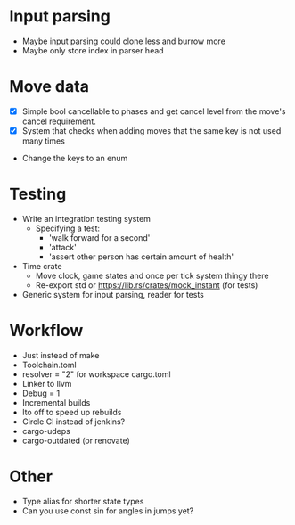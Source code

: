 # Input parsing
- Maybe input parsing could clone less and burrow more
- Maybe only store index in parser head

# Move data
- [x] Simple bool cancellable to phases and get cancel level from the move's cancel requirement.
- [x] System that checks when adding moves that the same key is not used many times
- Change the keys to an enum

# Testing
- Write an integration testing system
	- Specifying a test:
		- 'walk forward for a second'
		- 'attack'
		- 'assert other person has certain amount of health'
- Time crate
	- Move clock, game states and once per tick system thingy there
	- Re-export std or https://lib.rs/crates/mock_instant (for tests)
- Generic system for input parsing, reader for tests

# Workflow
- Just instead of make
- Toolchain.toml
- resolver = "2" for workspace cargo.toml
- Linker to llvm
- Debug = 1
- Incremental builds
- lto off to speed up rebuilds
- Circle CI instead of jenkins?
- cargo-udeps
- cargo-outdated (or renovate)

# Other
- Type alias for shorter state types
- Can you use const sin for angles in jumps yet?
